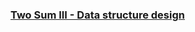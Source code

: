 ### [Two Sum III - Data structure design](https://leetcode.com/problems/two-sum-iii-data-structure-design)


